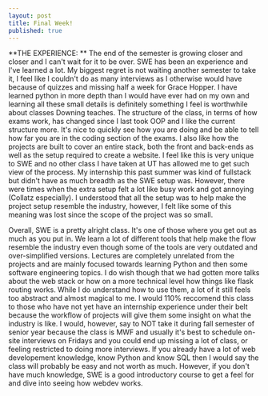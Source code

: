 ```yaml
---
layout: post
title: Final Week!
published: true
---
```


**THE EXPERIENCE: ** The end of the semester is growing closer and closer and I can't wait for it to be over. SWE has been an experience and I've learned a lot. My biggest regret is not waiting another semester to take it, I feel like I couldn't do as many interviews as I otherwise would have because of quizzes and missing half a week for Grace Hopper. I have learned python in more depth than I would have ever had on my own and learning all these small details is definitely something I feel is worthwhile about classes Downing teaches. The structure of the class, in terms of how exams work, has changed since I last took OOP and I like the current structure more. It's nice to quickly see how you are doing and be able to tell how far you are in the coding section of the exams. I also like how the projects are built to cover an entire stack, both the front and back-ends as well as the setup required to create a website. I feel like this is very unique to SWE and no other class I have taken at UT has allowed me to get such view of the process. My internship this past summer was kind of fullstack but didn't have as much breadth as the SWE setup was. However, there were times when the extra setup felt a lot like busy work and got annoying (Collatz especially). I understood that all the setup was to help make the project setup resemble the industry, however, I felt like some of this meaning was lost since the scope of the project was so small.

Overall, SWE is a pretty alright class. It's one of those where you get out as much as you put in. We learn a lot of different tools that help make the flow resemble the industry even though some of the tools are very outdated and over-simplified versions. Lectures are completely unrelated from the projects and are mainly focused towards learning Python and then some software engineering topics. I do wish though that we had gotten more talks about the web stack or how on a more technical level how things like flask routing works. While I do understand how to use them, a lot of it still feels too abstract and almost magical to me. I would 110% reccomend this class to those who have not yet have an internship experience under their belt because the workflow of projects will give them some insight on what the industry is like. I would, however, say to NOT take it during fall semester of senior year because the class is MWF and usually it's best to schedule on-site interviews on Fridays and you could end up missing a lot of class, or feeling restricted to doing more interviews. If you already have a lot of web developement knowledge, know Python and know SQL then I would say the class will probably be easy and not worth as much. However, if you don't have much knowledge, SWE is a good introductory course to get a feel for and dive into seeing how webdev works.

